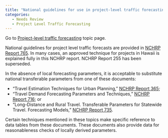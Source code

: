 ```yaml
---
title: "National guidelines for use in project-level traffic forecasting"
categories:
   - Needs Review
   - Project Level Traffic Forecasting
---
```


Go to [Project-level traffic forecasting](Project-level_traffic_forecasting) topic page.

National guidelines for project level traffic forecasts are provided in [NCHRP Report 765](NCHRP_Report_765). In many cases, an approved technique for projects in Hawaii is explained fully in this NCHRP report. NCHRP Report 255 has been superseded.

In the absence of local forecasting parameters, it is acceptable to substitute national transferable parameters from one of these documents:

-   “Travel Estimation Techniques for Urban Planning,” [NCHRP Report 365](http://onlinepubs.trb.org/onlinepubs/nchrp/nchrp_rpt_365.pdf);
-   “Travel Demand Forecasting Parameters and Techniques,” [NCHRP Report 716](http://onlinepubs.trb.org/onlinepubs/nchrp/nchrp_rpt_716.pdf); or
-   “Long-Distance and Rural Travel. Transferable Parameters for Statewide Travel. Forecasting Models,” [NCHRP Report 735](http://onlinepubs.trb.org/onlinepubs/nchrp/nchrp_rpt_735.pdf).

Certain techniques mentioned in these topics make specific reference to data tables from these documents. These documents also provide data for reasonableness checks of locally derived parameters.

